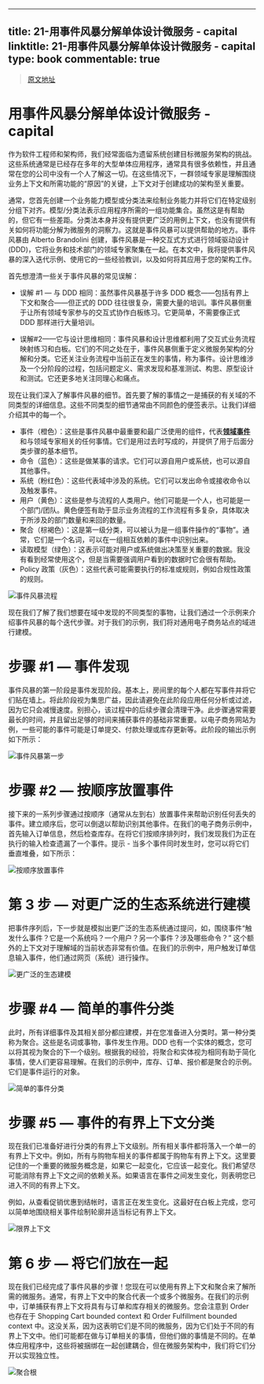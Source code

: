 
---
title: 21-用事件风暴分解单体设计微服务 - capital
linktitle: 21-用事件风暴分解单体设计微服务 - capital
type: book
commentable: true
---

> [原文地址](https://www.jdon.com/56731.html)

# 用事件风暴分解单体设计微服务 - capital

作为软件工程师和架构师，我们经常面临为遗留系统创建目标微服务架构的挑战。这些系统通常是已经存在多年的大型单体应用程序，通常具有很多依赖性，并且通常在您的公司中没有一个人了解这一切。在这些情况下，一群领域专家是理解围绕业务上下文和所需功能的“原因”的关键，上下文对于创建成功的架构至关重要。

通常，您首先创建一个业务能力模型或分类法来绘制业务能力并将它们在特定级别分组下对齐。模型/分类法表示应用程序所需的一组功能集合。虽然这是有帮助的，但它有一些差距。分类法本身并没有提供更广泛的用例上下文，也没有提供有关如何将功能分解为微服务的洞察力。这就是事件风暴可以提供帮助的地方。事件风暴由 Alberto Brandolini 创建，事件风暴是一种交互式方式进行领域驱动设计(DDD)，它将业务和技术部门的领域专家聚集在一起。在本文中，我将提供事件风暴的深入迭代示例、使用它的一些经验教训，以及如何将其应用于您的架构工作。

首先想澄清一些关于事件风暴的常见误解：

- 误解 #1 — 与 DDD 相同：虽然事件风暴基于许多 DDD 概念——包括有界上下文和聚合——但正式的 DDD 往往很复杂，需要大量的培训。事件风暴侧重于让所有领域专家参与的交互式协作白板练习。它更简单，不需要像正式 DDD 那样进行大量培训。

- 误解#2——它与设计思维相同：事件风暴和设计思维都利用了交互式业务流程映射练习和白板。它们的不同之处在于，事件风暴侧重于定义微服务架构的分解和分类。它还关注业务流程中当前正在发生的事情，称为事件。设计思维涉及一个分阶段的过程，包括问题定义、需求发现和基准测试、构思、原型设计和测试。它还更多地关注同理心和痛点。

现在让我们深入了解事件风暴的细节。首先要了解的事情之一是捕获的有关域的不同类型的详细信息。这些不同类型的细节通常由不同颜色的便签表示。让我们详细介绍其中的每一个。

- 事件（橙色）：这些是事件风暴中最重要和最广泛使用的组件，代表[**领域事件**](https://www.jdon.com/tag-20395/)和与领域专家相关的任何事情。它们是用过去时写成的，并提供了用于后面分类步骤的基本细节。
- 命令（蓝色）：这些是做某事的请求。它们可以源自用户或系统，也可以源自其他事件。
- 系统（粉红色）：这些代表域中涉及的系统。它们可以发出命令或接收命令以及触发事件。
- 用户（黄色）：这些是参与流程的人类用户。他们可能是一个人，也可能是一个部门/团队。黄色便签有助于显示业务流程的工作流程有多复杂，具体取决于所涉及的部门数量和来回的数量。
- 聚合（棕褐色）：这是第一级分类，可以被认为是一组事件操作的“事物”。通常，它们是一个名词，可以在一组相互依赖的事件中识别出来。
- 读取模型（绿色）：这表示可能对用户或系统做出决策至关重要的数据。我没有看到经常使用这个，但是当需要强调用户看到的数据时它会很有帮助。
- Policy 政策（灰色）：这些代表可能需要执行的标准或规则，例如合规性政策的规则。

![事件风暴流程](https://assets.ng-tech.icu/item/20230409214851.png)

现在我们了解了我们想要在域中发现的不同类型的事物，让我们通过一个示例来介绍事件风暴的每个迭代步骤。对于我们的示例，我们将对通用电子商务站点的域进行建模。

# 步骤 #1 — 事件发现

事件风暴的第一阶段是事件发现阶段。基本上，房间里的每个人都在写事件并将它们贴在墙上。将此阶段视为集思广益，因此请避免在此阶段应用任何分析或过滤，因为它只会减慢速度。别担心，该过程中的后续步骤会清理干净。此步骤通常需要最长的时间，并且留出足够的时间来捕获事件的基础非常重要。以电子商务网站为例，一些可能的事件可能是订单提交、付款处理或库存更新等。此阶段的输出示例如下所示：

![事件风暴第一步](https://assets.ng-tech.icu/item/20230409215824.png)

# 步骤 #2 — 按顺序放置事件

接下来的一系列步骤通过按顺序（通常从左到右）放置事件来帮助识别任何丢失的事件。建立顺序后，您可以倒退以帮助识别其他事件。在我们的电子商务示例中，首先输入订单信息，然后检查库存。在将它们按顺序排列时，我们发现我们为正在执行的输入检查遗漏了一个事件。提示 - 当多个事件同时发生时，您可以将它们垂直堆叠，如下所示：

![按顺序放置事件](https://assets.ng-tech.icu/item/20230409220051.png)

# 第 3 步 — 对更广泛的生态系统进行建模

把事件序列后，下一步就是模拟出更广泛的生态系统通过提问，如，围绕事件“触发什么事件？它是一个系统吗？一个用户？另一个事件？涉及哪些命令？” 这个额外的上下文对于理解域的当前状态非常有价值。在我们的示例中，用户触发订单信息输入事件，他们通过网页（系统）进行操作。

![更广泛的生态建模](https://assets.ng-tech.icu/item/20230409220248.png)

# 步骤 #4 — 简单的事件分类

此时，所有详细事件及其相关部分都应建模，并在您准备进入分类时。第一种分类称为聚合。这些是名词或事物，事件发生作用。DDD 也有一个实体的概念，您可以将其视为聚合的下一个级别。根据我的经验，将聚合和实体视为相同有助于简化事情，使人们更容易理解。在我们的示例中，库存、订单、报价都是聚合的示例。它们是事件运行的对象。

![简单的事件分类](https://assets.ng-tech.icu/item/20230409220343.png)

# 步骤 #5 — 事件的有界上下文分类

现在我们已准备好进行分类的有界上下文级别。所有相关事件都将落入一个单一的有界上下文中。例如，所有与购物车相关的事件都属于购物车有界上下文。这里要记住的一个重要的微服务概念是，如果它一起变化，它应该一起变化。我们希望尽可能消除有界上下文之间的依赖关系。如果语言在事件之间发生变化，则表明您已进入不同的有界上下文。

例如，从查看促销优惠到结帐时，语言正在发生变化。这最好在白板上完成，您可以简单地围绕相关事件绘制轮廓并适当标记有界上下文。

![限界上下文](https://assets.ng-tech.icu/item/20230409220537.png)

# 第 6 步 — 将它们放在一起

现在我们已经完成了事件风暴的步骤！您现在可以使用有界上下文和聚合来了解所需的微服务。通常，有界上下文中的聚合代表一个或多个微服务。在我们的示例中，订单捕获有界上下文将具有与订单和库存相关的微服务。您会注意到 Order 也存在于 Shopping Cart bounded context 和 Order Fulfillment bounded context 中。这没关系，因为这表明它们是不同的微服务，因为它们处于不同的有界上下文中。他们可能都在做与订单相关的事情，但他们做的事情是不同的。在单体应用程序中，这些将被捆绑在一起创建耦合，但在微服务架构中，我们将它们分开以实现独立性。

![聚合根](https://assets.ng-tech.icu/item/20230409220608.png)

    